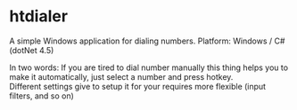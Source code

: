 # htdialer
A simple Windows application for dialing numbers. 
Platform: Windows / C# (dotNet 4.5)  

In two words: 
 If you are tired to dial number manually this thing helps you to make it automatically, just select a number and press hotkey.  
 Different settings give to setup it for your requires more flexible  (input filters, and so on)  

